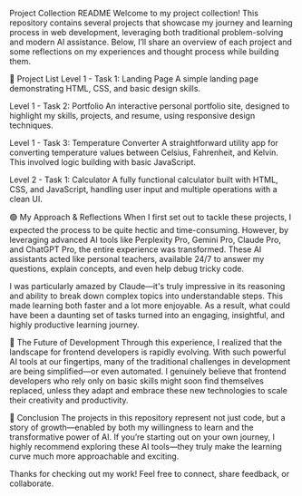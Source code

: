 Project Collection README
Welcome to my project collection! This repository contains several projects that showcase my journey and learning process in web development, leveraging both traditional problem-solving and modern AI assistance. Below, I’ll share an overview of each project and some reflections on my experiences and thought process while building them.

📂 Project List
Level 1 - Task 1: Landing Page
A simple landing page demonstrating HTML, CSS, and basic design skills.

Level 1 - Task 2: Portfolio
An interactive personal portfolio site, designed to highlight my skills, projects, and resume, using responsive design techniques.

Level 1 - Task 3: Temperature Converter
A straightforward utility app for converting temperature values between Celsius, Fahrenheit, and Kelvin. This involved logic building with basic JavaScript.

Level 2 - Task 1: Calculator
A fully functional calculator built with HTML, CSS, and JavaScript, handling user input and multiple operations with a clean UI.

🟢 My Approach & Reflections
When I first set out to tackle these projects, I expected the process to be quite hectic and time-consuming. However, by leveraging advanced AI tools like Perplexity Pro, Gemini Pro, Claude Pro, and ChatGPT Pro, the entire experience was transformed. These AI assistants acted like personal teachers, available 24/7 to answer my questions, explain concepts, and even help debug tricky code.

I was particularly amazed by Claude—it's truly impressive in its reasoning and ability to break down complex topics into understandable steps. This made learning both faster and a lot more enjoyable. As a result, what could have been a daunting set of tasks turned into an engaging, insightful, and highly productive learning journey.

🤖 The Future of Development
Through this experience, I realized that the landscape for frontend developers is rapidly evolving. With such powerful AI tools at our fingertips, many of the traditional challenges in development are being simplified—or even automated. I genuinely believe that frontend developers who rely only on basic skills might soon find themselves replaced, unless they adapt and embrace these new technologies to scale their creativity and productivity.

🚀 Conclusion
The projects in this repository represent not just code, but a story of growth—enabled by both my willingness to learn and the transformative power of AI. If you’re starting out on your own journey, I highly recommend exploring these AI tools—they truly make the learning curve much more approachable and exciting.

Thanks for checking out my work! Feel free to connect, share feedback, or collaborate.
